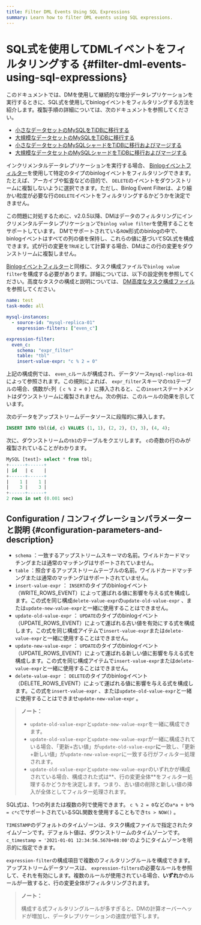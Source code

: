 ```yaml
---
title: Filter DML Events Using SQL Expressions
summary: Learn how to filter DML events using SQL expressions.
---
```


# SQL式を使用してDMLイベントをフィルタリングする {#filter-dml-events-using-sql-expressions}

このドキュメントでは、DMを使用して継続的な増分データレプリケーションを実行するときに、SQL式を使用してbinlogイベントをフィルタリングする方法を紹介します。複製手順の詳細については、次のドキュメントを参照してください。

-   [小さなデータセットのMySQLをTiDBに移行する](/migrate-small-mysql-to-tidb.md)
-   [大規模なデータセットのMySQLをTiDBに移行する](/migrate-large-mysql-to-tidb.md)
-   [小さなデータセットのMySQLシャードをTiDBに移行およびマージする](/migrate-small-mysql-shards-to-tidb.md)
-   [大規模なデータセットのMySQLシャードをTiDBに移行およびマージする](/migrate-large-mysql-shards-to-tidb.md)

インクリメンタルデータレプリケーションを実行する場合、 [Binlogイベントフィルター](/filter-binlog-event.md)を使用して特定のタイプのbinlogイベントをフィルタリングできます。たとえば、アーカイブや監査などの目的で、 `DELETE`のイベントをダウンストリームに複製しないように選択できます。ただし、Binlog Event Filterは、より細かい粒度が必要な行の`DELETE`イベントをフィルタリングするかどうかを決定できません。

この問題に対処するために、v2.0.5以降、DMはデータのフィルタリングにインクリメンタルデータレプリケーションで`binlog value filter`を使用することをサポートしています。 DMでサポートされている`ROW`形式のbinlogの中で、binlogイベントはすべての列の値を保持し、これらの値に基づいてSQL式を構成できます。式が行の変更を`TRUE`として計算する場合、DMはこの行の変更をダウンストリームに複製しません。

[Binlogイベントフィルター](/filter-binlog-event.md)と同様に、タスク構成ファイルで`binlog value filter`を構成する必要があります。詳細については、以下の設定例を参照してください。高度なタスクの構成と説明については、 [DM高度なタスク構成ファイル](/dm/task-configuration-file-full.md#task-configuration-file-template-advanced)を参照してください。

```yaml
name: test
task-mode: all

mysql-instances:
  - source-id: "mysql-replica-01"
    expression-filters: ["even_c"]

expression-filter:
  even_c:
    schema: "expr_filter"
    table: "tbl"
    insert-value-expr: "c % 2 = 0"
```

上記の構成例では、 `even_c`ルールが構成され、データソース`mysql-replica-01`によって参照されます。この規則によれば、 `expr_filter`スキーマの`tb1`テーブルの場合、偶数が`c`列（ `c % 2 = 0` ）に挿入されると、この`insert`ステートメントはダウンストリームに複製されません。次の例は、このルールの効果を示しています。

次のデータをアップストリームデータソースに段階的に挿入します。

```sql
INSERT INTO tbl(id, c) VALUES (1, 1), (2, 2), (3, 3), (4, 4);
```

次に、ダウンストリームの`tb1`のテーブルをクエリします。 `c`の奇数の行のみが複製されていることがわかります。

```sql
MySQL [test]> select * from tbl;
+------+------+
| id   | c    |
+------+------+
|    1 |    1 |
|    3 |    3 |
+------+------+
2 rows in set (0.001 sec)
```

## Configuration / コンフィグレーションパラメーターと説明 {#configuration-parameters-and-description}

-   `schema` ：一致するアップストリームスキーマの名前。ワイルドカードマッチングまたは通常のマッチングはサポートされていません。
-   `table` ：照合するアップストリームテーブルの名前。ワイルドカードマッチングまたは通常のマッチングはサポートされていません。
-   `insert-value-expr` ： `INSERT`のタイプのbinlogイベント（WRITE_ROWS_EVENT）によって運ばれる値に影響を与える式を構成します。この式を同じ構成`delete-value-expr`の`update-old-value-expr` 、または`update-new-value-expr`と一緒に使用することはできません。
-   `update-old-value-expr` ： `UPDATE`のタイプのbinlogイベント（UPDATE_ROWS_EVENT）によって運ばれる古い値を有効にする式を構成します。この式を同じ構成アイテムで`insert-value-expr`または`delete-value-expr`と一緒に使用することはできません。
-   `update-new-value-expr` ： `UPDATE`のタイプのbinlogイベント（UPDATE_ROWS_EVENT）によって運ばれる新しい値に影響を与える式を構成します。この式を同じ構成アイテムで`insert-value-expr`または`delete-value-expr`と一緒に使用することはできません。
-   `delete-value-expr` ： `DELETE`のタイプのbinlogイベント（DELETE_ROWS_EVENT）によって運ばれる値に影響を与える式を構成します。この式を`insert-value-expr` 、または`update-old-value-expr`と一緒に使用することはできませ`update-new-value-expr` 。

> **ノート：**
>
> -   `update-old-value-expr`と`update-new-value-expr`を一緒に構成できます。
> -   `update-old-value-expr`と`update-new-value-expr`が一緒に構成されている場合、「更新+古い値」が`update-old-value-expr`**に**一致し、「更新+新しい値」が`update-new-value-expr`に一致する行がフィルター処理されます。
> -   `update-old-value-expr`と`update-new-value-expr`のいずれかが構成されている場合、構成された式は**、行の変更全体**をフィルター処理するかどうかを決定します。つまり、古い値の削除と新しい値の挿入が全体としてフィルター処理されます。

SQL式は、1つの列または複数の列で使用できます。 `c % 2 = 0`などの`a*a + b*b = c*c`でサポートされているSQL関数を使用することもでき`ts > NOW()` 。

`TIMESTAMP`のデフォルトのタイムゾーンは、タスク構成ファイルで指定されたタイムゾーンです。デフォルト値は、ダウンストリームのタイムゾーンです。 `c_timestamp = '2021-01-01 12:34:56.5678+08:00'`のようにタイムゾーンを明示的に指定できます。

`expression-filter`の構成項目で複数のフィルタリングルールを構成できます。アップストリームデータソースは、 `expression-filters`の必要なルールを参照して、それを有効にします。複数のルールが使用されている場合、**いずれ**かのルールが一致すると、行の変更全体がフィルタリングされます。

> **ノート：**
>
> 構成する式フィルタリングルールが多すぎると、DMの計算オーバーヘッドが増加し、データレプリケーションの速度が低下します。
